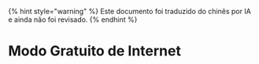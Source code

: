 
{% hint style="warning" %}
Este documento foi traduzido do chinês por IA e ainda não foi revisado.
{% endhint %}

# Modo Gratuito de Internet